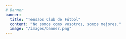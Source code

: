 ```yaml
---
# Banner
banner:
  title: "Tensaos Club de Fútbol"
  content: "No somos como vosotros, somos mejores."
  image: "/images/banner.png"
---
```

